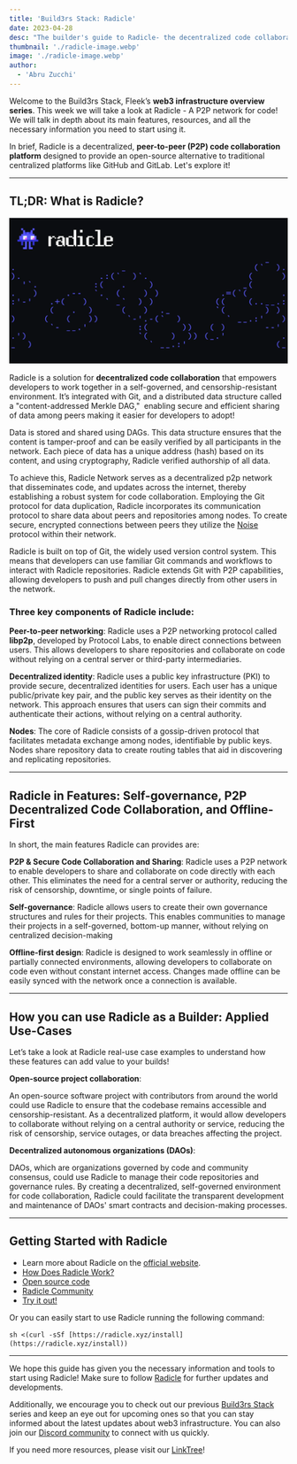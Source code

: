 ```yaml
---
title: 'Build3rs Stack: Radicle'
date: 2023-04-28
desc: "The builder's guide to Radicle- the decentralized code collaboration platform! Learn how to integrate the P2P code collab network in your web3 builds."
thumbnail: './radicle-image.webp'
image: './radicle-image.webp'
author:
  - 'Abru Zucchi'
---
```


Welcome to the Build3rs Stack, Fleek’s **web3 infrastructure overview series**. This week we will take a look at Radicle - A P2P network for code! We will talk in depth about its main features, resources, and all the necessary information you need to start using it.

In brief, Radicle is a decentralized, **peer-to-peer (P2P) code collaboration platform** designed to provide an open-source alternative to traditional centralized platforms like GitHub and GitLab. Let's explore it!

---

## TL;DR: What is Radicle?

![](./radicle-main.webp)

Radicle is a solution for **decentralized code collaboration** that empowers developers to work together in a self-governed, and censorship-resistant environment. It’s integrated with Git, and a distributed data structure called a "content-addressed Merkle DAG,"  enabling secure and efficient sharing of data among peers making it easier for developers to adopt!

Data is stored and shared using DAGs. This data structure ensures that the content is tamper-proof and can be easily verified by all participants in the network. Each piece of data has a unique address (hash) based on its content, and using cryptography, Radicle verified authorship of all data.

To achieve this, Radicle Network serves as a decentralized p2p network that disseminates code, and updates across the internet, thereby establishing a robust system for code collaboration. Employing the Git protocol for data duplication, Radicle incorporates its communication protocol to share data about peers and repositories among nodes. To create secure, encrypted connections between peers they utilize the [Noise](http://www.noiseprotocol.org/) protocol within their network.

Radicle is built on top of Git, the widely used version control system. This means that developers can use familiar Git commands and workflows to interact with Radicle repositories. Radicle extends Git with P2P capabilities, allowing developers to push and pull changes directly from other users in the network.

### Three key components of Radicle include:

**Peer-to-peer networking**: Radicle uses a P2P networking protocol called **libp2p**, developed by Protocol Labs, to enable direct connections between users. This allows developers to share repositories and collaborate on code without relying on a central server or third-party intermediaries.

**Decentralized identity**: Radicle uses a public key infrastructure (PKI) to provide secure, decentralized identities for users. Each user has a unique public/private key pair, and the public key serves as their identity on the network. This approach ensures that users can sign their commits and authenticate their actions, without relying on a central authority.

**Nodes**: The core of Radicle consists of a gossip-driven protocol that facilitates metadata exchange among nodes, identifiable by public keys. Nodes share repository data to create routing tables that aid in discovering and replicating repositories.

---

## Radicle in Features: Self-governance, P2P Decentralized Code Collaboration, and Offline-First

In short, the main features Radicle can provides are:

**P2P & Secure Code Collaboration and Sharing**: Radicle uses a P2P network to enable developers to share and collaborate on code directly with each other. This eliminates the need for a central server or authority, reducing the risk of censorship, downtime, or single points of failure.

**Self-governance**: Radicle allows users to create their own governance structures and rules for their projects. This enables communities to manage their projects in a self-governed, bottom-up manner, without relying on centralized decision-making

**Offline-first design**: Radicle is designed to work seamlessly in offline or partially connected environments, allowing developers to collaborate on code even without constant internet access. Changes made offline can be easily synced with the network once a connection is available.

---

## How you can use Radicle as a Builder: Applied Use-Cases

Let’s take a look at Radicle real-use case examples to understand how these features can add value to your builds!

**Open-source project collaboration**:

An open-source software project with contributors from around the world could use Radicle to ensure that the codebase remains accessible and censorship-resistant. As a decentralized platform, it would allow developers to collaborate without relying on a central authority or service, reducing the risk of censorship, service outages, or data breaches affecting the project.

**Decentralized autonomous organizations (DAOs)**:

DAOs, which are organizations governed by code and community consensus, could use Radicle to manage their code repositories and governance rules. By creating a decentralized, self-governed environment for code collaboration, Radicle could facilitate the transparent development and maintenance of DAOs' smart contracts and decision-making processes.

---

## Getting Started with Radicle

- Learn more about Radicle on the [official website](https://radicle.xyz/).
- [How Does Radicle Work?](https://app.radicle.xyz/seeds/seed.radicle.xyz/rad:z3trNYnLWS11cJWC6BbxDs5niGo82/tree/master/0001-heartwood.md)
- [Open source code](https://app.radicle.xyz/seeds/seed.radicle.xyz/rad:z3gqcJUoA1n9HaHKufZs5FCSGazv5)
- [Radicle Community](https://radicle.zulipchat.com/)
- [Try it out!](https://radicle.xyz/#try)

Or you can easily start to use Radicle running the following command:

```
sh <(curl -sSf [https://radicle.xyz/install](https://radicle.xyz/install))
```

---

We hope this guide has given you the necessary information and tools to start using Radicle! Make sure to follow [Radicle](https://twitter.com/radicle) [](https://twitter.com/litprotocol)for further updates and developments.

Additionally, we encourage you to check out our previous [Build3rs Stack](/guides/) series and keep an eye out for upcoming ones so that you can stay informed about the latest updates about web3 infrastructure. You can also join our [Discord community](https://discord.gg/fleek) to connect with us quickly.

If you need more resources, please visit our [LinkTree](https://linktr.ee/fleek)!
